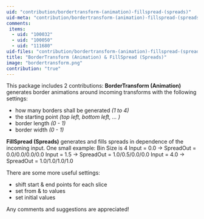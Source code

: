 ```yaml
---
uid: "contribution/bordertransform-(animation)-fillspread-(spreads)"
uid-meta: "contribution/bordertransform-(animation)-fillspread-(spreads)-meta"
comments: 
 items: 
  - uid: "100032"
  - uid: "100050"
  - uid: "111680"
uid-files: "contribution/bordertransform-(animation)-fillspread-(spreads)-files"
title: "BorderTransform (Animation) & FillSpread (Spreads)"
image: "bordertransform.png"
contribution: "true"
---
```


This package includes 2 contributions:
**BorderTransform (Animation)** generates border animations around incoming transforms with the following settings:
- how many borders shall be generated *(1 to 4)*
- the starting point *(top left, bottom left, ... )*
- border length *(0 - 1)*
- border width *(0 - 1)*

**FillSpread (Spreads)** generates and fills spreads in dependence of the incoming input. One small example:
Bin Size is 4
Input = 0.0 -> SpreadOut = 0.0/0.0/0.0/0.0
Input = 1.5 -> SpreadOut = 1.0/0.5/0.0/0.0
Input = 4.0 -> SpreadOut = 1.0/1.0/1.0/1.0

There are some more useful settings:
- shift start & end points for each slice
- set from & to values
- set initial values 


Any comments and suggestions are appreciated!